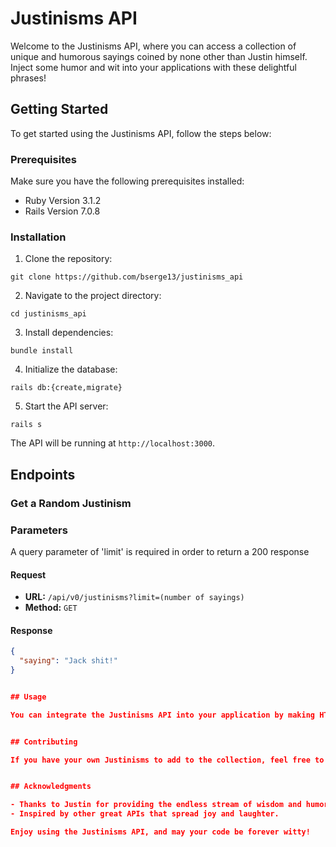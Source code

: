 # Justinisms API

Welcome to the Justinisms API, where you can access a collection of unique and humorous sayings coined by none other than Justin himself. Inject some humor and wit into your applications with these delightful phrases!

## Getting Started

To get started using the Justinisms API, follow the steps below:

### Prerequisites

Make sure you have the following prerequisites installed:

- Ruby Version 3.1.2
- Rails Version 7.0.8

### Installation

1. Clone the repository:

```
git clone https://github.com/bserge13/justinisms_api
```

2. Navigate to the project directory:

```
cd justinisms_api
```

3. Install dependencies:

```
bundle install
```

4. Initialize the database:

```
rails db:{create,migrate}
```

5. Start the API server:

```
rails s
```

The API will be running at `http://localhost:3000`.

## Endpoints

### Get a Random Justinism

### Parameters

A query parameter of 'limit' is required in order to return a 200 response


#### Request

- **URL:** `/api/v0/justinisms?limit=(number of sayings)`
- **Method:** `GET`

#### Response

```json
{
  "saying": "Jack shit!"
}


## Usage

You can integrate the Justinisms API into your application by making HTTP requests to the provided endpoints. Use these sayings to add a touch of humor to your user interfaces, generate witty content, or simply for entertainment purposes.


## Contributing

If you have your own Justinisms to add to the collection, feel free to submit a pull request. Contributions are always welcome!


## Acknowledgments

- Thanks to Justin for providing the endless stream of wisdom and humor!
- Inspired by other great APIs that spread joy and laughter.

Enjoy using the Justinisms API, and may your code be forever witty!